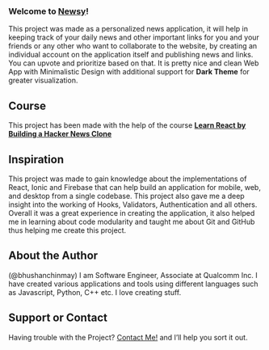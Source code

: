 ### Welcome to [Newsy](https://newsy-606eb.web.app/)!

This project was made as a personalized news application, it will help in keeping track of your daily news and other important links for you and your friends or any other who want to collaborate to the website, by creating an individual account on the application itself and publishing news and links. You can upvote and prioritize based on that. It is pretty nice and clean Web App with Minimalistic Design with additional support for **Dark Theme** for greater visualization.

## Course

This project has been made with the help of the course **[Learn React by Building a Hacker News Clone](https://www.solidsail.com/courses/hacker-news/)**

## Inspiration

This project was made to gain knowledge about the implementations of React, Ionic and Firebase that can help build an application for mobile, web, and desktop from a single codebase. This project also gave me a deep insight into the working of Hooks, Validators, Authentication and all others. Overall it was a great experience in creating the application, it also helped me in learning about code modularity and taught me about Git and GitHub thus helping me create this project.

## About the Author

(@bhushanchinmay)
I am Software Engineer, Associate at Qualcomm Inc. I have created various applications and tools using different languages such as Javascript, Python, C++ etc. I love creating stuff.

## Support or Contact

Having trouble with the Project? [Contact Me!](mailto:bhushan.chinmay@gmail.com) and I’ll help you sort it out.
